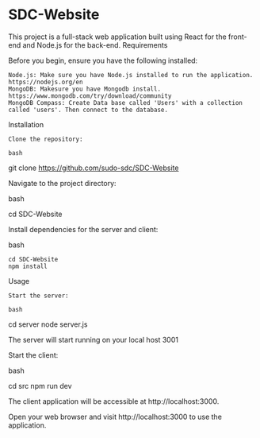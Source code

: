 # SDC-Website

This project is a full-stack web application built using React for the front-end and Node.js for the back-end.
Requirements

Before you begin, ensure you have the following installed:

    Node.js: Make sure you have Node.js installed to run the application. https://nodejs.org/en
    MongoDB: Makesure you have Mongodb install. https://www.mongodb.com/try/download/community
    MongoDB Compass: Create Data base called 'Users' with a collection called 'users'. Then connect to the database.

Installation

    Clone the repository:

    bash

git clone https://github.com/sudo-sdc/SDC-Website

Navigate to the project directory:

bash

cd SDC-Website

Install dependencies for the server and client:

bash

    cd SDC-Website
    npm install

Usage

    Start the server:

    bash

cd server
node server.js

The server will start running on your local host 3001

Start the client:

bash

cd src
npm run dev

The client application will be accessible at http://localhost:3000.

Open your web browser and visit http://localhost:3000 to use the application.
